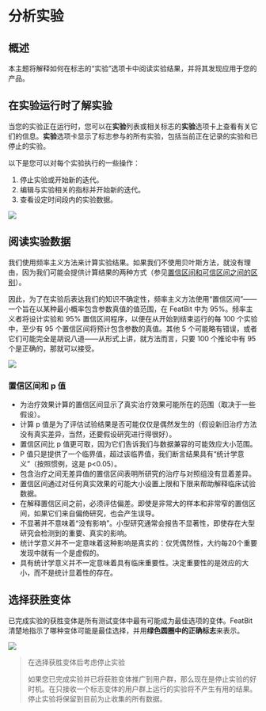 # 分析实验

## 概述 

本主题将解释如何在标志的“实验”选项卡中阅读实验结果，并将其发现应用于您的产品。

## 在实验运行时了解实验

当您的实验正在运行时，您可以在**实验**列表或相关标志的**实验**选项卡上查看有关它们的信息。**实验**选项卡显示了标志参与的所有实验，包括当前正在记录的实验和已停止的实验。

以下是您可以对每个实验执行的一些操作：

1. 停止实验或开始新的迭代。
2. 编辑与实验相关的指标并开始新的迭代。
3. 查看设定时间段内的实验数据。

![](../experimentation/assets/analyzing-experiments/001.webp)

## 阅读实验数据

我们使用频率主义方法来计算实验结果。如果我们不使用贝叶斯方法，就没有理由，因为我们可能会提供计算结果的两种方式（参见[置信区间和可信区间之间的区别](https://stats.stackexchange.com/questions/2272/whats-the-difference-between-a-confidence-interval-and-a-credible-interval)）。

因此，为了在实验后表达我们的知识不确定性，频率主义方法使用“置信区间”——一个旨在以某种最小概率包含参数真值的值范围，在 FeatBit 中为 95%。频率主义者将设计实验和 95% 置信区间程序，以便在从开始到结束运行的每 100 个实验中，至少有 95 个置信区间将预计包含参数的真值。其他 5 个可能略有错误，或者它们可能完全是胡说八道——从形式上讲，就方法而言，只要 100 个推论中有 95 个是正确的，那就可以接受。

![](../experimentation/assets/analyzing-experiments/002.webp)

### 置信区间和 p 值

* 为治疗效果计算的置信区间显示了真实治疗效果可能所在的范围（取决于一些假设）。
* 计算 p 值是为了评估试验结果是否可能仅仅是偶然发生的（假设新旧治疗方法没有真实差异，当然，还要假设研究进行得很好）。
* 置信区间比 p 值更可取，因为它们告诉我们与数据兼容的可能效应大小范围。
* P 值只是提供了一个临界值，超过该临界值，我们断言结果具有“统计学意义”（按照惯例，这是 p<0.05）。
* 包含治疗之间无差异值的置信区间表明所研究的治疗与对照组没有显着差异。
* 置信区间通过对任何真实效果的可能大小设置上限和下限来帮助解释临床试验数据。
* 在解释置信区间之前，必须评估偏差。即使是非常大的样本和非常窄的置信区间，如果它们来自偏倚研究，也会产生误导。
* 不显著并不意味着“没有影响”。小型研究通常会报告不显著性，即使存在大型研究会检测到的重要、真实的影响。
* 统计学意义并不一定意味着这种影响是真实的：仅凭偶然性，大约每20个重要发现中就有一个是虚假的。
* 具有统计学意义并不一定意味着具有临床重要性。决定重要性的是效应的大小，而不是统计显着性的存在。

## 选择获胜变体

已完成实验的获胜变体是所有测试变体中最有可能成为最佳选项的变体。FeatBit清楚地指示了哪种变体可能是最佳选择，并用**绿色圆圈中的正确标志**<img src="../.gitbook/assets/image (127).png" alt="" data-size="line">来表示。

![](../experimentation/assets/analyzing-experiments/003.webp)

> 在选择获胜变体后考虑停止实验
>
> 如果您已完成实验并已将获胜变体推广到用户群，那么现在是停止实验的好时机。在只接收一个标志变体的用户群上运行的实验将不产生有用的结果。停止实验将保留到目前为止收集的所有数据。

